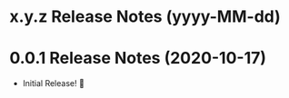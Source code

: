 x.y.z Release Notes (yyyy-MM-dd)
=============================================================

0.0.1 Release Notes (2020-10-17)
=============================================================

* Initial Release! 🎉
